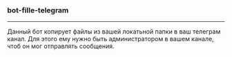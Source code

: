 ### bot-fille-telegram
---
Данный бот копирует файлы из вашей локатьной папки в ваш телеграм канал. Для этого ему нужно быть администратором в вашем канале, чтоб он мог отправлять сообщения.
